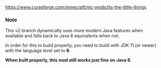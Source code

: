 https://www.curseforge.com/minecraft/mc-mods/its-the-little-things

### Note
This v2 branch dynamically uses more modern Java features when available and falls back to Java 8 equivalents when not.

In order for this to build properly, you need to build with JDK 11 (or newer) with the language level set to **8**.

**When built properly, this mod still works just fine on Java 8**.